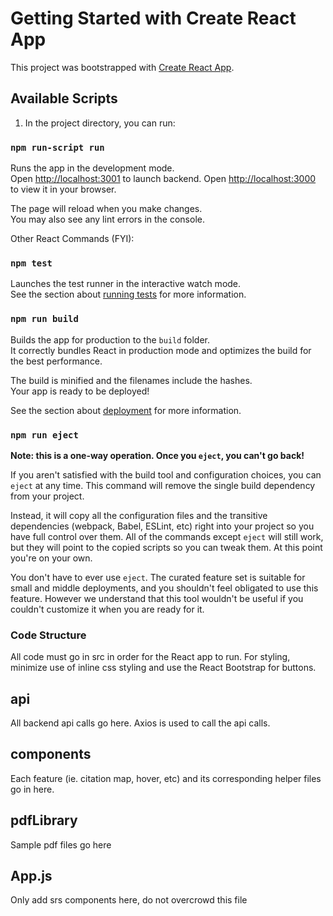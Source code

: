 # Getting Started with Create React App

This project was bootstrapped with [Create React App](https://github.com/facebook/create-react-app).

## Available Scripts

1. In the project directory, you can run:

### `npm run-script run`

Runs the app in the development mode.\
Open [http://localhost:3001](http://localhost:3000) to launch backend.
Open [http://localhost:3000](http://localhost:3000) to view it in your browser.


The page will reload when you make changes.\
You may also see any lint errors in the console.

Other React Commands (FYI):

### `npm test`

Launches the test runner in the interactive watch mode.\
See the section about [running tests](https://facebook.github.io/create-react-app/docs/running-tests) for more information.

### `npm run build`

Builds the app for production to the `build` folder.\
It correctly bundles React in production mode and optimizes the build for the best performance.

The build is minified and the filenames include the hashes.\
Your app is ready to be deployed!

See the section about [deployment](https://facebook.github.io/create-react-app/docs/deployment) for more information.

### `npm run eject`

**Note: this is a one-way operation. Once you `eject`, you can't go back!**

If you aren't satisfied with the build tool and configuration choices, you can `eject` at any time. This command will remove the single build dependency from your project.

Instead, it will copy all the configuration files and the transitive dependencies (webpack, Babel, ESLint, etc) right into your project so you have full control over them. All of the commands except `eject` will still work, but they will point to the copied scripts so you can tweak them. At this point you're on your own.

You don't have to ever use `eject`. The curated feature set is suitable for small and middle deployments, and you shouldn't feel obligated to use this feature. However we understand that this tool wouldn't be useful if you couldn't customize it when you are ready for it.


### Code Structure
All code must go in src in order for the React app to run. For styling, minimize use of inline css styling and use the React Bootstrap for buttons.

## api
All backend api calls go here. Axios is used to call the api calls.

## components
Each feature (ie. citation map, hover, etc) and its corresponding helper files go in here.

## pdfLibrary
Sample pdf files go here

## App.js
Only add srs components here, do not overcrowd this file
